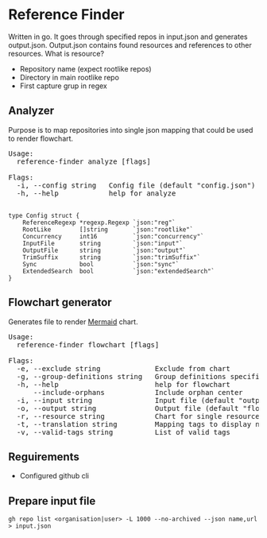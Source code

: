 # Reference Finder

Written in go. It goes through specified repos in input.json and generates output.json.
Output.json contains found resources and references to other resources. What is resource? 

- Repository name (expect rootlike repos) 
- Directory in main rootlike repo 
- First capture grup in regex

## Analyzer
Purpose is to map repositories into single json mapping that could be used to render flowchart.

<pre>
Usage:
  reference-finder analyze [flags]

Flags:
  -i, --config string   Config file (default "config.json")
  -h, --help            help for analyze
 </pre>

```
type Config struct {
	ReferenceRegexp *regexp.Regexp `json:"reg"`
	RootLike        []string       `json:"rootlike"`
	Concurrency     int16          `json:"concurrency"`
	InputFile       string         `json:"input"`
	OutputFile      string         `json:"output"`
	TrimSuffix      string         `json:"trimSuffix"`
	Sync            bool           `json:"sync"`
	ExtendedSearch  bool           `json:"extendedSearch"`
}
```

## Flowchart generator 
Generates file to render [Mermaid](https://mermaid.live/) chart.
<pre>
Usage:
  reference-finder flowchart [flags]

Flags:
  -e, --exclude string             Exclude from chart
  -g, --group-definitions string   Group definitions specification
  -h, --help                       help for flowchart
      --include-orphans            Include orphan center
  -i, --input string               Input file (default "output.json")
  -o, --output string              Output file (default "flowchart.txt")
  -r, --resource string            Chart for single resource
  -t, --translation string         Mapping tags to display names. One line - one translation. Separated by ;.
  -v, --valid-tags string          List of valid tags
</pre>
## Reguirements

- Configured github cli

## Prepare input file

 `gh repo list <organisation|user> -L 1000 --no-archived --json name,url > input.json`
